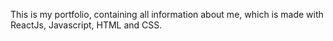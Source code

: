 This is my portfolio, containing all information about me, which is made with ReactJs, Javascript, HTML and CSS. 

